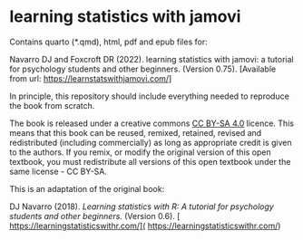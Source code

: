 # learning statistics with jamovi

Contains quarto (*.qmd), html, pdf and epub files for:


Navarro DJ and Foxcroft DR (2022). learning statistics with jamovi: a tutorial for psychology students and other beginners. (Version 0.75). [Available from url: https://learnstatswithjamovi.com/]


In principle, this repository should include everything needed to reproduce the book from scratch.

The book is released under a creative commons [CC BY-SA 4.0](https://creativecommons.org/licenses/by-sa/4.0/) licence. This means that this book can be reused, remixed, retained, revised and redistributed (including commercially) as long as appropriate credit is given to the authors. If you remix, or modify the original version of this open textbook, you must redistribute all versions of this open textbook under the same license - CC BY-SA.




This is an adaptation of the original book:

DJ Navarro (2018). *Learning statistics with R: A tutorial for psychology students and other beginners.* (Version 0.6). [ https://learningstatisticswithr.com/]( https://learningstatisticswithr.com/)



 
